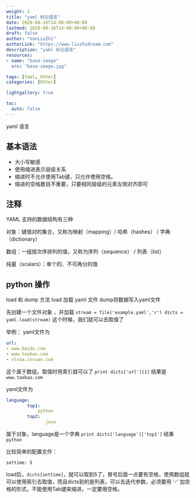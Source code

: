 ```yaml
---
weight: 1
title: "yaml 标记语言"
date: 2020-08-16T14:00:00+08:00
lastmod: 2020-08-16T14:00:00+08:00
draft: false
author: "VanLiuZhi"
authorLink: "https://www.liuzhidream.com"
description: "yaml 标记语言"
resources:
- name: "base-image"
  src: "base-image.jpg"

tags: [Yaml, Other]
categories: [Other]

lightgallery: true

toc:
  auto: false
---
```


yaml 语言

<!-- more -->

## 基本语法

- 大小写敏感
- 使用缩进表示层级关系
- 缩进时不允许使用Tab键，只允许使用空格。
- 缩进的空格数目不重要，只要相同层级的元素左侧对齐即可

## 注释

YAML 支持的数据结构有三种

对象：键值对的集合，又称为映射（mapping）/ 哈希（hashes） / 字典（dictionary）

数组：一组按次序排列的值，又称为序列（sequence） / 列表（list）

纯量（scalars）：单个的、不可再分的值

## python 操作

load  和 dump 方法
load 加载 yaml 文件   dump将数据写入yaml文件

先创建一个文件对象 ，并加载 `stream = file('example.yaml','r') dicts = yaml.load(stream)` 这个时候，我们就可以去取值了

举例：
yaml文件为

```yaml
url:
- www.baidu.com
- www.taobao.com
- vlcoa.inruan.com 
```

这个属于数组，取值时用索引就可以了 `print dicts['url'][1]` 结果是 `www.taobao.com`

yaml文件为

```yaml
language:
        top1:
            python
        top2:
               java
```

属于对象，language是一个字典 `print dicts['language']['top1']` 结果 `python`

比较简单的配置文件：

    settime: 5     

load后，`dicts[settime]`，就可以取到5了，冒号后面一点要有空格，使用数组就可以使用索引去取值，而且dicts到的是列表，可以去迭代参数，必须要用  '-' 加空格的形式，不能使用Tab键来缩进，一定要用空格。